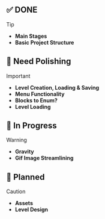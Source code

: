 ✅ DONE
---

> [!TIP]
>- **Main Stages**
>- **Basic Project Structure**

💅 Need Polishing
---

> [!IMPORTANT]
>- **Level Creation, Loading & Saving**
>- **Menu Functionality**
>- **Blocks to Enum?**
>- **Level Loading**


🔨 In Progress
---

> [!WARNING]
>- **Gravity**
>- **Gif Image Streamlining**


📝 Planned
---

> [!CAUTION]
>- **Assets**
>- **Level Design**